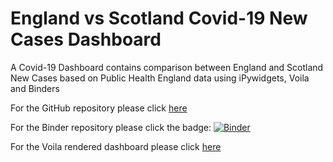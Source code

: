 # England vs Scotland Covid-19 New Cases Dashboard

A Covid-19 Dashboard contains comparison between England and Scotland New Cases based on Public Health England data using iPywidgets, Voila and Binders

For the GitHub repository please click [here](https://github.com/irsyadqomar/covid19dashboard)

For the Binder repository please click the badge: [![Binder](https://mybinder.org/badge_logo.svg)](https://mybinder.org/v2/gh/irsyadqomar/covid19dashboard/HEAD)

For the Voila rendered dashboard please click [here](https://mybinder.org/v2/gh/irsyadqomar/covid19dashboard/HEAD?urlpath=voila%2Frender%2FEngland%20vs%20Scotland.ipynb)

